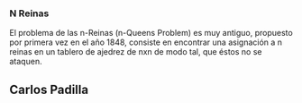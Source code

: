 ### N Reinas ###

El problema de las n-Reinas (n-Queens Problem) es muy antiguo, propuesto por primera vez en el año 1848, consiste en encontrar una asignación a n reinas en un tablero de ajedrez de nxn de modo tal, que éstos no se ataquen.

## Carlos Padilla ##